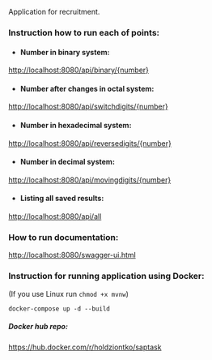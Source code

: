 Application for recruitment.

### Instruction how to run each of points:

- #### Number in binary system:
<http://localhost:8080/api/binary/{number}>

- #### Number after changes in octal system:
<http://localhost:8080/api/switchdigits/{number}>

- #### Number in hexadecimal system:
<http://localhost:8080/api/reversedigits/{number}>

- #### Number in decimal system:
<http://localhost:8080/api/movingdigits/{number}>

- #### Listing all saved results:
<http://localhost:8080/api/all>

### How to run documentation:
<http://localhost:8080/swagger-ui.html>

### Instruction for running application using Docker:
(If you use Linux run `chmod +x mvnw`)

`docker-compose up -d --build` 

##### Docker hub repo:
<https://hub.docker.com/r/holdziontko/saptask>



